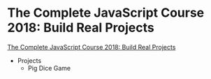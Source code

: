 # The Complete JavaScript Course 2018: Build Real Projects

[The Complete JavaScript Course 2018: Build Real Projects](https://www.udemy.com/the-complete-javascript-course/)

- Projects
  - Pig Dice Game